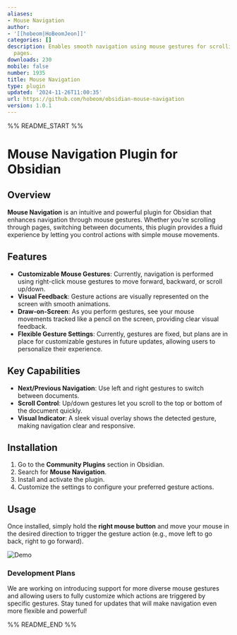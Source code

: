 ```yaml
---
aliases:
- Mouse Navigation
author:
- '[[hobeom|HoBeomJeon]]'
categories: []
description: Enables smooth navigation using mouse gestures for scrolling and switching
  pages.
downloads: 230
mobile: false
number: 1935
title: Mouse Navigation
type: plugin
updated: '2024-11-26T11:00:35'
url: https://github.com/hobeom/obsidian-mouse-navigation
version: 1.0.1
---
```


%% README_START %%

# Mouse Navigation Plugin for Obsidian

## Overview

**Mouse Navigation** is an intuitive and powerful plugin for Obsidian that enhances navigation through mouse gestures. Whether you're scrolling through pages, switching between documents, this plugin provides a fluid experience by letting you control actions with simple mouse movements.

## Features

- **Customizable Mouse Gestures**: Currently, navigation is performed using right-click mouse gestures to move forward, backward, or scroll up/down. 
- **Visual Feedback**: Gesture actions are visually represented on the screen with smooth animations.
- **Draw-on-Screen**: As you perform gestures, see your mouse movements tracked like a pencil on the screen, providing clear visual feedback.
- **Flexible Gesture Settings**: Currently, gestures are fixed, but plans are in place for customizable gestures in future updates, allowing users to personalize their experience.

## Key Capabilities

- **Next/Previous Navigation**: Use left and right gestures to switch between documents.
- **Scroll Control**: Up/down gestures let you scroll to the top or bottom of the document quickly.
- **Visual Indicator**: A sleek visual overlay shows the detected gesture, making navigation clear and responsive.

## Installation

1. Go to the **Community Plugins** section in Obsidian.
2. Search for **Mouse Navigation**.
3. Install and activate the plugin.
4. Customize the settings to configure your preferred gesture actions.

## Usage

Once installed, simply hold the **right mouse button** and move your mouse in the desired direction to trigger the gesture action (e.g., move left to go back, right to go forward). 

![Demo](https://raw.githubusercontent.com/hobeom/obsidian-mouse-navigation/HEAD/MouseNavTest.gif)

### Development Plans

We are working on introducing support for more diverse mouse gestures and allowing users to fully customize which actions are triggered by specific gestures. Stay tuned for updates that will make navigation even more flexible and powerful!


%% README_END %%